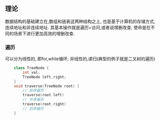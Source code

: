 ## 理论
数据结构的基础建立在,数组和链表这两种结构之上, 也是基于计算机的存储方式, 连续地址和非连续地址. 
其基本操作就是遍历+访问,或者说增删改查, 使命是在不同的场景下进行更加高效的增删改查.
### 遍历
可以分为线性的, 即for,while循环; 
非线性的,递归(典型的例子就是二叉树的遍历)
```c++
    class TreeNode {
        int val;
        TreeNode left,right;
    }
    void traverse(TreeNode root) {
        // 前序遍历
        traverse(root.left)
        // 中序遍历
        traverse(root.right)
        // 后序遍历
    }
```